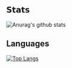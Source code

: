 ## 𝗦𝘁𝗮𝘁𝘀

![Anurag's github stats](https://github-readme-stats.vercel.app/api?username=caiqing123&show_icons=true&theme=flag-india)

## Languages

[![Top Langs](https://github-readme-stats.vercel.app/api/top-langs/?username=caiqing123&layout=compact&theme=flag-india)](https://github.com/anuraghazra/github-readme-stats)
